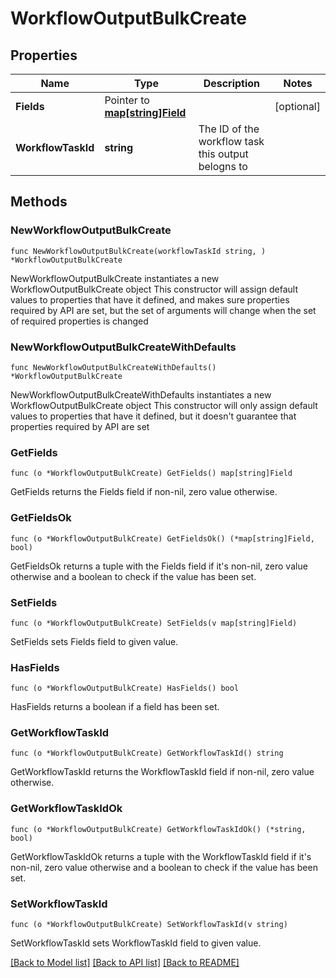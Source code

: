 # WorkflowOutputBulkCreate

## Properties

Name | Type | Description | Notes
------------ | ------------- | ------------- | -------------
**Fields** | Pointer to [**map[string]Field**](Field.md) |  | [optional] 
**WorkflowTaskId** | **string** | The ID of the workflow task this output belogns to | 

## Methods

### NewWorkflowOutputBulkCreate

`func NewWorkflowOutputBulkCreate(workflowTaskId string, ) *WorkflowOutputBulkCreate`

NewWorkflowOutputBulkCreate instantiates a new WorkflowOutputBulkCreate object
This constructor will assign default values to properties that have it defined,
and makes sure properties required by API are set, but the set of arguments
will change when the set of required properties is changed

### NewWorkflowOutputBulkCreateWithDefaults

`func NewWorkflowOutputBulkCreateWithDefaults() *WorkflowOutputBulkCreate`

NewWorkflowOutputBulkCreateWithDefaults instantiates a new WorkflowOutputBulkCreate object
This constructor will only assign default values to properties that have it defined,
but it doesn't guarantee that properties required by API are set

### GetFields

`func (o *WorkflowOutputBulkCreate) GetFields() map[string]Field`

GetFields returns the Fields field if non-nil, zero value otherwise.

### GetFieldsOk

`func (o *WorkflowOutputBulkCreate) GetFieldsOk() (*map[string]Field, bool)`

GetFieldsOk returns a tuple with the Fields field if it's non-nil, zero value otherwise
and a boolean to check if the value has been set.

### SetFields

`func (o *WorkflowOutputBulkCreate) SetFields(v map[string]Field)`

SetFields sets Fields field to given value.

### HasFields

`func (o *WorkflowOutputBulkCreate) HasFields() bool`

HasFields returns a boolean if a field has been set.

### GetWorkflowTaskId

`func (o *WorkflowOutputBulkCreate) GetWorkflowTaskId() string`

GetWorkflowTaskId returns the WorkflowTaskId field if non-nil, zero value otherwise.

### GetWorkflowTaskIdOk

`func (o *WorkflowOutputBulkCreate) GetWorkflowTaskIdOk() (*string, bool)`

GetWorkflowTaskIdOk returns a tuple with the WorkflowTaskId field if it's non-nil, zero value otherwise
and a boolean to check if the value has been set.

### SetWorkflowTaskId

`func (o *WorkflowOutputBulkCreate) SetWorkflowTaskId(v string)`

SetWorkflowTaskId sets WorkflowTaskId field to given value.



[[Back to Model list]](../README.md#documentation-for-models) [[Back to API list]](../README.md#documentation-for-api-endpoints) [[Back to README]](../README.md)


